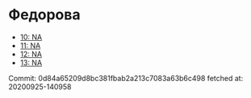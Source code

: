 # Федорова
- [10: NA](10.md)
- [11: NA](11.md)
- [12: NA](12.md)
- [13: NA](13.md)

Commit: 0d84a65209d8bc381fbab2a213c7083a63b6c498
 fetched at: 20200925-140958
